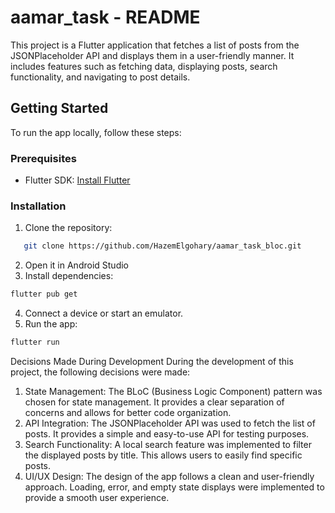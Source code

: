 # aamar_task - README

This project is a Flutter application that fetches a list of posts from the JSONPlaceholder API and
displays them in a user-friendly manner. It includes features such as fetching data, displaying
posts, search functionality, and navigating to post details.

## Getting Started

To run the app locally, follow these steps:

### Prerequisites

- Flutter SDK: [Install Flutter](https://flutter.dev/docs/get-started/install)

### Installation

1. Clone the repository:

```bash
   git clone https://github.com/HazemElgohary/aamar_task_bloc.git
   ```

2. Open it in Android Studio
3. Install dependencies:

```bash
flutter pub get
```

4. Connect a device or start an emulator.
5. Run the app:

```bash
flutter run
```

Decisions Made During Development During the development of this project, the following decisions
were made:

1. State Management: The BLoC (Business Logic Component) pattern was chosen for state management. It
   provides a clear separation of concerns and allows for better code organization.
2. API Integration: The JSONPlaceholder API was used to fetch the list of posts. It provides a
   simple and easy-to-use API for testing purposes.
3. Search Functionality: A local search feature was implemented to filter the displayed posts by
   title. This allows users to easily find specific posts.
4. UI/UX Design: The design of the app follows a clean and user-friendly approach. Loading, error,
   and empty state displays were implemented to provide a smooth user experience.

